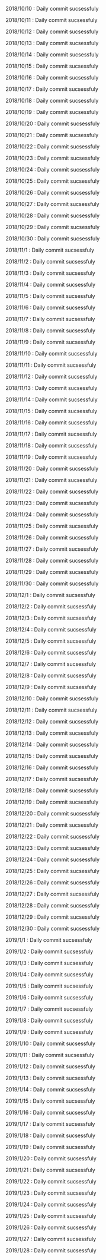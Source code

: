 2018/10/10 : Daily commit sucsessfuly  
2018/10/11 : Daily commit sucsessfuly  
2018/10/12 : Daily commit sucsessfuly  
2018/10/13 : Daily commit sucsessfuly  
2018/10/14 : Daily commit sucsessfuly  
2018/10/15 : Daily commit sucsessfuly  
2018/10/16 : Daily commit sucsessfuly  
2018/10/17 : Daily commit sucsessfuly  
2018/10/18 : Daily commit sucsessfuly  
2018/10/19 : Daily commit sucsessfuly  
2018/10/20 : Daily commit sucsessfuly  
2018/10/21 : Daily commit sucsessfuly  
2018/10/22 : Daily commit sucsessfuly  
2018/10/23 : Daily commit sucsessfuly  
2018/10/24 : Daily commit sucsessfuly  
2018/10/25 : Daily commit sucsessfuly  
2018/10/26 : Daily commit sucsessfuly  
2018/10/27 : Daily commit sucsessfuly  
2018/10/28 : Daily commit sucsessfuly  
2018/10/29 : Daily commit sucsessfuly  
2018/10/30 : Daily commit sucsessfuly  
2018/11/1 : Daily commit sucsessfuly  
2018/11/2 : Daily commit sucsessfuly  
2018/11/3 : Daily commit sucsessfuly  
2018/11/4 : Daily commit sucsessfuly  
2018/11/5 : Daily commit sucsessfuly  
2018/11/6 : Daily commit sucsessfuly  
2018/11/7 : Daily commit sucsessfuly  
2018/11/8 : Daily commit sucsessfuly  
2018/11/9 : Daily commit sucsessfuly  
2018/11/10 : Daily commit sucsessfuly  
2018/11/11 : Daily commit sucsessfuly  
2018/11/12 : Daily commit sucsessfuly  
2018/11/13 : Daily commit sucsessfuly  
2018/11/14 : Daily commit sucsessfuly  
2018/11/15 : Daily commit sucsessfuly  
2018/11/16 : Daily commit sucsessfuly  
2018/11/17 : Daily commit sucsessfuly  
2018/11/18 : Daily commit sucsessfuly  
2018/11/19 : Daily commit sucsessfuly  
2018/11/20 : Daily commit sucsessfuly  
2018/11/21 : Daily commit sucsessfuly  
2018/11/22 : Daily commit sucsessfuly  
2018/11/23 : Daily commit sucsessfuly  
2018/11/24 : Daily commit sucsessfuly  
2018/11/25 : Daily commit sucsessfuly  
2018/11/26 : Daily commit sucsessfuly  
2018/11/27 : Daily commit sucsessfuly  
2018/11/28 : Daily commit sucsessfuly  
2018/11/29 : Daily commit sucsessfuly  
2018/11/30 : Daily commit sucsessfuly  
2018/12/1 : Daily commit sucsessfuly  
2018/12/2 : Daily commit sucsessfuly  
2018/12/3 : Daily commit sucsessfuly  
2018/12/4 : Daily commit sucsessfuly  
2018/12/5 : Daily commit sucsessfuly  
2018/12/6 : Daily commit sucsessfuly  
2018/12/7 : Daily commit sucsessfuly  
2018/12/8 : Daily commit sucsessfuly  
2018/12/9 : Daily commit sucsessfuly  
2018/12/10 : Daily commit sucsessfuly  
2018/12/11 : Daily commit sucsessfuly  
2018/12/12 : Daily commit sucsessfuly  
2018/12/13 : Daily commit sucsessfuly  
2018/12/14 : Daily commit sucsessfuly  
2018/12/15 : Daily commit sucsessfuly  
2018/12/16 : Daily commit sucsessfuly  
2018/12/17 : Daily commit sucsessfuly  
2018/12/18 : Daily commit sucsessfuly  
2018/12/19 : Daily commit sucsessfuly  
2018/12/20 : Daily commit sucsessfuly  
2018/12/21 : Daily commit sucsessfuly  
2018/12/22 : Daily commit sucsessfuly  
2018/12/23 : Daily commit sucsessfuly  
2018/12/24 : Daily commit sucsessfuly  
2018/12/25 : Daily commit sucsessfuly  
2018/12/26 : Daily commit sucsessfuly  
2018/12/27 : Daily commit sucsessfuly  
2018/12/28 : Daily commit sucsessfuly  
2018/12/29 : Daily commit sucsessfuly  
2018/12/30 : Daily commit sucsessfuly  
2019/1/1 : Daily commit sucsessfuly  
2019/1/2 : Daily commit sucsessfuly  
2019/1/3 : Daily commit sucsessfuly  
2019/1/4 : Daily commit sucsessfuly  
2019/1/5 : Daily commit sucsessfuly  
2019/1/6 : Daily commit sucsessfuly  
2019/1/7 : Daily commit sucsessfuly  
2019/1/8 : Daily commit sucsessfuly  
2019/1/9 : Daily commit sucsessfuly  
2019/1/10 : Daily commit sucsessfuly  
2019/1/11 : Daily commit sucsessfuly  
2019/1/12 : Daily commit sucsessfuly  
2019/1/13 : Daily commit sucsessfuly  
2019/1/14 : Daily commit sucsessfuly  
2019/1/15 : Daily commit sucsessfuly  
2019/1/16 : Daily commit sucsessfuly  
2019/1/17 : Daily commit sucsessfuly  
2019/1/18 : Daily commit sucsessfuly  
2019/1/19 : Daily commit sucsessfuly  
2019/1/20 : Daily commit sucsessfuly  
2019/1/21 : Daily commit sucsessfuly  
2019/1/22 : Daily commit sucsessfuly  
2019/1/23 : Daily commit sucsessfuly  
2019/1/24 : Daily commit sucsessfuly  
2019/1/25 : Daily commit sucsessfuly  
2019/1/26 : Daily commit sucsessfuly  
2019/1/27 : Daily commit sucsessfuly  
2019/1/28 : Daily commit sucsessfuly  

